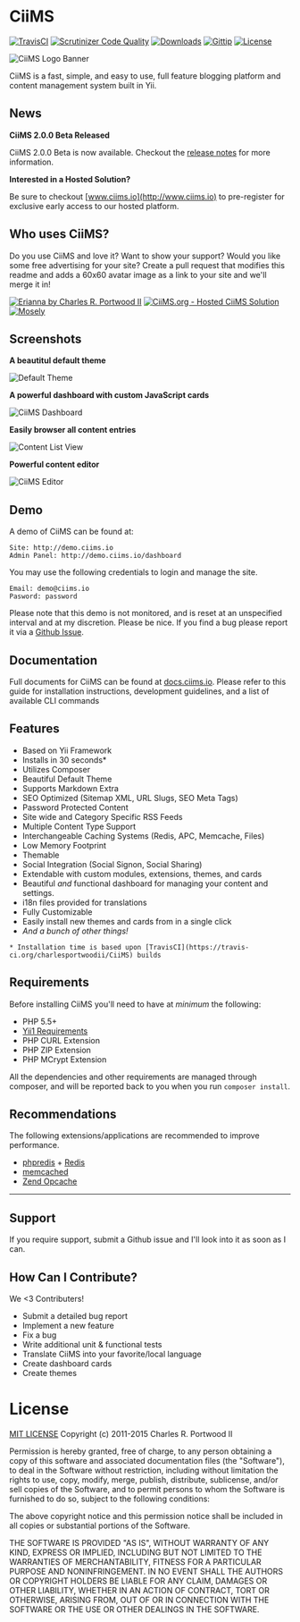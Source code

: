 # CiiMS
[![TravisCI](http://img.shields.io/travis/charlesportwoodii/CiiMS/2.0.0-dev.svg?style=flat "TravisCI")](https://travis-ci.org/charlesportwoodii/CiiMS)
[![Scrutinizer Code Quality](http://img.shields.io/scrutinizer/g/charlesportwoodii/ciims.svg?style=flat)](https://scrutinizer-ci.com/g/charlesportwoodii/CiiMS/)
[![Downloads](http://img.shields.io/packagist/dt/charlesportwoodii/ciims.svg?style=flat)]()
[![Gittip](http://img.shields.io/gittip/charlesportwoodii.svg?style=flat "Gittip")](https://www.gittip.com/charlesportwoodii/)
[![License](http://img.shields.io/badge/license-MIT-orange.svg?style=flat "License")](https://github.com/charlesportwoodii/CiiMS/blob/master/LICENSE.md)

![CiiMS Logo Banner](	
https://s3.amazonaws.com/ciims-s3-us-01/63E6ADC1A1BF41ABDE55B4BA810F187DBF1C9E696A90713D8A1F38B69E1071CE.png)

CiiMS is a fast, simple, and easy to use, full feature blogging platform and content management system built in Yii.

## News

__CiiMS 2.0.0 Beta Released__

CiiMS 2.0.0 Beta is now available. Checkout the [release notes](https://www.erianna.com/ciims-2-0-0-beta-release-announcement) for more information.

__Interested in a Hosted Solution?__

Be sure to checkout [www.ciims.io](http://www.ciims.io) to pre-register for exclusive early access to our hosted platform.

## Who uses CiiMS?

Do you use CiiMS and love it? Want to show your support? Would you like some free advertising for your site? Create a pull request that modifies this readme and adds a 60x60 avatar image as a link to your site and we'll merge it in!

[![Erianna by Charles R. Portwood II](https://secure.gravatar.com/avatar/7ea3ae65556979b64ba8cde5cd51c667?s=60, "Erianna by Charles R. Portwood II")](https://www.erianna.com)
<a href="https://www.ciims.io"><img title="CiiMS.org - Hosted CiiMS Solution" src="https://bceaa6d6b482f260432e-ee8e8c75278065b7c5ca93053b16734c.ssl.cf5.rackcdn.com/ciims-logo-badge.png" /></a>
[![Mosely](https://www.gravatar.com/avatar/dd61d5faf7eb9315960d528fc9ed2367?s=60, "Business as Usual")](https://www.manufactorum.net)

## Screenshots

__A beautitul default theme__

![Default Theme](	
https://s3.amazonaws.com/ciims-s3-us-01/5A2ED631D493E053774C31C513F2C60FF5208B1B3AB8193D7D8D351251E2207D.png)

__A powerful dashboard with custom JavaScript cards__

![CiiMS Dashboard](	
https://s3.amazonaws.com/ciims-s3-us-01/949A73802B6E17CD3FA04B8FA14E76AF7EDF51736A3904E2EF7358049C51D8D2.png)

__Easily browser all content entries__

![Content List View](	
https://s3.amazonaws.com/ciims-s3-us-01/6F679654A4F7F3B9A3DD72DA32540B2CD12843C7DACB88A257372386C7325A80.png)

__Powerful content editor__

![CiiMS Editor](	
https://s3.amazonaws.com/ciims-s3-us-01/BBAD9AA513B05052FF83DC8B4F4E22CD9AFC1A5701EB33E60CA7C4A0DD32C04A.png)

## Demo
A demo of CiiMS can be found at:

    Site: http://demo.ciims.io
    Admin Panel: http://demo.ciims.io/dashboard
    
You may use the following credentials to login and manage the site.

    Email: demo@ciims.io
    Pasword: password

Please note that this demo is not monitored, and is reset at an unspecified interval and at my discretion. Please be nice. If you find a bug please report it via a [Github Issue](https://github.com/charlesportwoodii/CiiMS/issues).

## Documentation

Full documents for CiiMS can be found at [docs.ciims.io](https://docs.ciims.io). Please refer to this guide for installation instructions, development guidelines, and a list of available CLI commands

## Features

* Based on Yii Framework
* Installs in 30 seconds*
* Utilizes Composer
* Beautiful Default Theme
* Supports Markdown Extra
* SEO Optimized (Sitemap XML, URL Slugs, SEO Meta Tags)
* Password Protected Content
* Site wide and Category Specific RSS Feeds
* Multiple Content Type Support
* Interchangeable Caching Systems (Redis, APC, Memcache, Files)
* Low Memory Footprint
* Themable
* Social Integration (Social Signon, Social Sharing)
* Extendable with custom modules, extensions, themes, and cards
* Beautiful _and_ functional dashboard for managing your content and settings.
* i18n files provided for translations
* Fully Customizable
* Easily install new themes and cards from in a single click
* _And a bunch of other things!_

```
* Installation time is based upon [TravisCI](https://travis-ci.org/charlesportwoodii/CiiMS) builds
```

## Requirements

Before installing CiiMS you'll need to have at _minimum_ the following:

* PHP 5.5+
* [Yii1 Requirements](http://www.yiiframework.com/doc/guide/1.1/en/quickstart.installation#requirements)
* PHP CURL Extension
* PHP ZIP Extension
* PHP MCrypt Extension

All the dependencies and other requirements are managed through composer, and will be reported back to you when you run ```composer install```.

## Recommendations
The following extensions/applications are recommended to improve performance.

* [phpredis](https://github.com/nicolasff/phpredis) + [Redis](redis.io)
* [memcached](http://www.php.net//manual/en/book.memcached.php)
* [Zend Opcache](http://www.php.net//manual/en/book.opcache.php)

------------------

## Support
If you require support, submit a Github issue and I'll look into it as soon as I can. 

## How Can I Contribute?

We <3 Contributers!

* Submit a detailed bug report
* Implement a new feature
* Fix a bug
* Write additional unit & functional tests
* Translate CiiMS into your favorite/local language
* Create dashboard cards
* Create themes

# License

[MIT LICENSE](http://opensource.org/licenses/MIT)
Copyright (c) 2011-2015 Charles R. Portwood II

Permission is hereby granted, free of charge, to any person obtaining a copy of this software and associated documentation files (the "Software"), to deal in the Software without restriction, including without limitation the rights to use, copy, modify, merge, publish, distribute, sublicense, and/or sell copies of the Software, and to permit persons to whom the Software is furnished to do so, subject to the following conditions:

The above copyright notice and this permission notice shall be included in all copies or substantial portions of the Software.

THE SOFTWARE IS PROVIDED "AS IS", WITHOUT WARRANTY OF ANY KIND, EXPRESS OR IMPLIED, INCLUDING BUT NOT LIMITED TO THE WARRANTIES OF MERCHANTABILITY, FITNESS FOR A PARTICULAR PURPOSE AND NONINFRINGEMENT. IN NO EVENT SHALL THE AUTHORS OR COPYRIGHT HOLDERS BE LIABLE FOR ANY CLAIM, DAMAGES OR OTHER LIABILITY, WHETHER IN AN ACTION OF CONTRACT, TORT OR OTHERWISE, ARISING FROM, OUT OF OR IN CONNECTION WITH THE SOFTWARE OR THE USE OR OTHER DEALINGS IN THE SOFTWARE.
